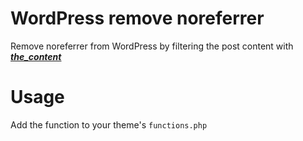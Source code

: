 # WordPress remove noreferrer
Remove noreferrer from WordPress by filtering the post content with ***[the_content](https://developer.wordpress.org/reference/hooks/the_content/)***
# Usage
Add the function to your theme's `functions.php`
